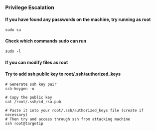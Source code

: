 ### Privilege Escalation

#### If you have found any passwords on the machine, try running as root
```
sudo su
```
#### Check which commands sudo can run
``` 
sudo -l
``` 
#### If you can modify files as root
#### Try to add ssh public key to root/.ssh/authorized_keys
```
# Generate ssh key pair
ssh-keygen -o

# Copy the public key
cat /root/.ssh/id_rsa.pub

# Paste it into your root/.ssh/authorized_keys file (create if necessary)
# Then try and access through ssh from attacking machine
ssh root@targetip
```
